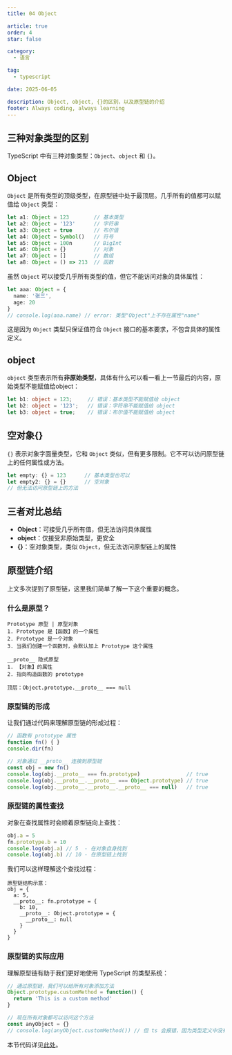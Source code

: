 ```yaml
---
title: 04 Object

article: true
order: 4
star: false

category:
  - 语言

tag:
  - typescript

date: 2025-06-05

description: Object, object, {}的区别，以及原型链的介绍
footer: Always coding, always learning
---
```


<!-- more -->

## 三种对象类型的区别

TypeScript 中有三种对象类型：`Object`、`object` 和 `{}`。

## Object

`Object` 是所有类型的顶级类型，在原型链中处于最顶层。几乎所有的值都可以赋值给 `Object` 类型：

```typescript
let a1: Object = 123        // 基本类型
let a2: Object = '123'      // 字符串
let a3: Object = true       // 布尔值
let a4: Object = Symbol()   // 符号
let a5: Object = 100n       // BigInt
let a6: Object = {}         // 对象
let a7: Object = []         // 数组
let a8: Object = () => 213  // 函数
```

虽然 `Object` 可以接受几乎所有类型的值，但它不能访问对象的具体属性：

```typescript
let aaa: Object = {
  name: '张三',
  age: 20
}
// console.log(aaa.name) // error: 类型"Object"上不存在属性"name"
```

这是因为 `Object` 类型只保证值符合 `Object` 接口的基本要求，不包含具体的属性定义。

## object

`object` 类型表示所有**非原始类型**，具体有什么可以看一看上一节最后的内容，原始类型不能赋值给object：

```typescript
let b1: object = 123;     // 错误：基本类型不能赋值给 object
let b2: object = '123';   // 错误：字符串不能赋值给 object
let b3: object = true;    // 错误：布尔值不能赋值给 object
```

## 空对象{}

`{}` 表示对象字面量类型，它和 `Object` 类似，但有更多限制。它不可以访问原型链上的任何属性或方法。

```typescript
let empty: {} = 123      // 基本类型也可以
let empty2: {} = {}      // 空对象
// 但无法访问原型链上的方法
```

## 三者对比总结

- **Object**：可接受几乎所有值，但无法访问具体属性
- **object**：仅接受非原始类型，更安全
- **{}**：空对象类型，类似 `Object`，但无法访问原型链上的属性

## 原型链介绍

上文多次提到了原型链，这里我们简单了解一下这个重要的概念。

### 什么是原型？

```text
Prototype 原型 | 原型对象
1. Prototype 是【函数】的一个属性
2. Prototype 是一个对象
3. 当我们创建一个函数时，会默认加上 Prototype 这个属性

__proto__ 隐式原型
1. 【对象】的属性
2. 指向构造函数的 prototype

顶层：Object.prototype.__proto__ === null
```

### 原型链的形成

让我们通过代码来理解原型链的形成过程：

```typescript
// 函数有 prototype 属性
function fn() { }
console.dir(fn)

// 对象通过 __proto__ 连接到原型链
const obj = new fn()
console.log(obj.__proto__ === fn.prototype)               // true
console.log(obj.__proto__.__proto__ === Object.prototype) // true
console.log(obj.__proto__.__proto__.__proto__ === null)   // true
```

### 原型链的属性查找

对象在查找属性时会顺着原型链向上查找：

```typescript
obj.a = 5
fn.prototype.b = 10
console.log(obj.a) // 5  - 在对象自身找到
console.log(obj.b) // 10 - 在原型链上找到
```

我们可以这样理解这个查找过程：

```text
原型链结构示意：
obj = {
  a: 5,
  __proto__: fn.prototype = {
    b: 10,
    __proto__: Object.prototype = {
      __proto__: null
    }
  }
}
```

### 原型链的实际应用

理解原型链有助于我们更好地使用 TypeScript 的类型系统：

```typescript
// 通过原型链，我们可以给所有对象添加方法
Object.prototype.customMethod = function() {
  return 'This is a custom method'
}

// 现在所有对象都可以访问这个方法
const anyObject = {}
// console.log(anyObject.customMethod()) // 但 ts 会报错，因为类型定义中没有这个方法
```

本节代码详见[此处](https://github.com/KBchulan/ClBlogs-Src/blob/main/blogs-main/typescript/04-object/index.ts)。
